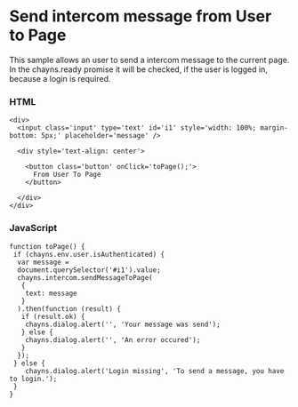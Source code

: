 # Send intercom message from User to Page

This sample allows an user to send a intercom message to the current page. 
In the chayns.ready promise it will be checked, if the user is logged in, because a login is required.

### HTML
```
<div>
  <input class='input' type='text' id='i1' style='width: 100%; margin-bottom: 5px;' placeholder='message' />
  
  <div style='text-align: center'>
  
    <button class='button' onClick='toPage();'>
      From User To Page
    </button>
      
  </div>
</div>
```

### JavaScript
```
function toPage() {
 if (chayns.env.user.isAuthenticated) { 
  var message = 
  document.querySelector('#i1').value;
  chayns.intercom.sendMessageToPage(
   { 
    text: message
   }
  ).then(function (result) {
   if (result.ok) {
    chayns.dialog.alert('', 'Your message was send');
   } else {
    chayns.dialog.alert('', 'An error occured');
   }
  });
 } else {
	chayns.dialog.alert('Login missing', 'To send a message, you have to login.');
 }
}
 ```
